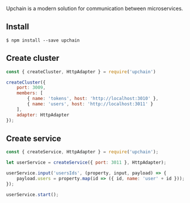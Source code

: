 Upchain is a modern solution for communication between microservices.

## Install

```console
$ npm install --save upchain
```

## Create cluster

```js
const { createCluster, HttpAdapter } = require('upchain')

createCluster({
    port: 3009,
    members: [
        { name: 'tokens', host: 'http://localhost:3010' },
        { name: 'users', host: 'http://localhost:3011' }
    ],
    adapter: HttpAdapter
});
```

## Create service

```js
const { createService, HttpAdapter } = require('upchain');

let userService = createService({ port: 3011 }, HttpAdapter);

userService.input('usersIds', (property, input, payload) => {
    payload.users = property.map(id => ({ id, name: 'user' + id }));
});

userService.start();
```